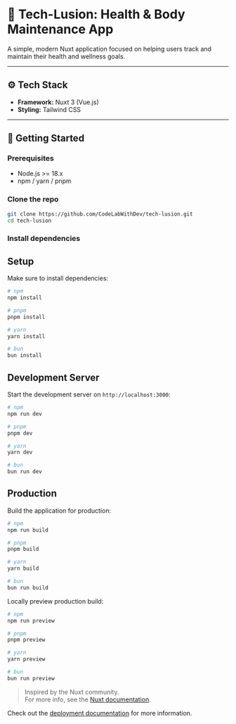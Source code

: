 # 💪 Tech-Lusion: Health & Body Maintenance App

A simple, modern Nuxt application focused on helping users track and maintain their health and wellness goals.

---

## ⚙️ Tech Stack

- **Framework:** Nuxt 3 (Vue.js)
- **Styling:** Tailwind CSS

---

## 🚀 Getting Started

### Prerequisites

- Node.js >= 18.x
- npm / yarn / pnpm

### Clone the repo

```bash
git clone https://github.com/CodeLabWithDev/tech-lusion.git
cd tech-lusion
```

### Install dependencies

## Setup

Make sure to install dependencies:

```bash
# npm
npm install

# pnpm
pnpm install

# yarn
yarn install

# bun
bun install
```

## Development Server

Start the development server on `http://localhost:3000`:

```bash
# npm
npm run dev

# pnpm
pnpm dev

# yarn
yarn dev

# bun
bun run dev
```

## Production

Build the application for production:

```bash
# npm
npm run build

# pnpm
pnpm build

# yarn
yarn build

# bun
bun run build
```

Locally preview production build:

```bash
# npm
npm run preview

# pnpm
pnpm preview

# yarn
yarn preview

# bun
bun run preview
```

> Inspired by the Nuxt community.  
> For more info, see the [Nuxt documentation](https://nuxt.com/docs/getting-started/introduction).

Check out the [deployment documentation](https://nuxt.com/docs/getting-started/deployment) for more information.
